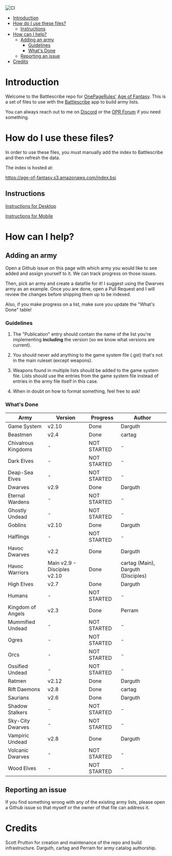 ![CI](https://github.com/sprutton1/GrimdarkFutureBattlescribe/workflows/CI/badge.svg?branch=master)

<!-- TOC -->
- [Introduction](#introduction) 
- [How do I use these files?](#how-do-i-use-these-files)
   - [Instructions](#instructions)
- [How can I help?](#how-can-i-help)
   - [Adding an army](#adding-an-army)
      - [Guidelines](#guidelines)
      - [What's Done](#whats-done)
   - [Reporting an issue](#reporting-an-issue)
- [Credits](#credits)
<!-- /TOC -->

# Introduction

Welcome to the Battlescribe repo for [OnePageRules'](https://onepagerules.com/)
[Age of Fantasy](https://onepagerules.com/portfolio/age-of-fantasy/). This is
a set of files to use with the [Battlescribe](https://battlescribe.net/) app to
build army lists.

You can always reach out to me on
[Discord](https://discordapp.com/channels/610199287346888743/610199287346888746)
or the [OPR Forum](http://forum.onepagerules.com/) if you need something.

# How do I use these files?

In order to use these files, you must manually add the index to Battlescribe and
then refresh the data.

The index is hosted at:

https://age-of-fantasy.s3.amazonaws.com/index.bsi

## Instructions

[Instructions for Desktop](./desktop.md)

[Instructions for Mobile](./mobile.md)

# How can I help?

## Adding an army

Open a Github issue on this page with which army you would like to see added and
assign yourself to it. We can track progress on those issues.

Then, pick an army and create a datafile for it! I suggest using the Dwarves army as an example. Once you are done, open a Pull Request and I will
review the changes before shipping them up to be indexed.

Also, if you make progress on a list, make sure you update the "What's Done"
table!

### Guidelines

1. The "Publication" entry should contain the name of the list you're
   implementing **including** the version (so we know what versions are
   current).

2. You should never add anything to the game system file (.gst) that's not in
   the main ruleset (except weapons).

3. Weapons found in multiple lists should be added to the game system file.
   Lists should use the entries from the game system file instead of entries in
   the army file itself in this case.

4. When in doubt on how to format something, feel free to ask!

### What's Done

| Army | Version | Progress | Author |
|---|---|---|---|
|Game System|v2.10|Done|Darguth|
|Beastmen|v2.4|Done|cartag|
|Chivalrous Kingdoms|-|NOT STARTED|-|
|Dark Elves|-|NOT STARTED|-|
|Deap-Sea Elves|-|NOT STARTED|-|
|Dwarves|v2.9|Done|Darguth|
|Eternal Wardens|-|NOT STARTED|-|
|Ghostly Undead|-|NOT STARTED|-|
|Goblins|v2.10|Done|Darguth|
|Halflings|-|NOT STARTED|-|
|Havoc Dwarves|v2.2|Done|Darguth|
|Havoc Warriors|Main v2.9 - Disciples v2.10|Done|cartag (Main), Darguth (Disciples)|
|High Elves|v2.7|Done|Darguth|
|Humans|-|NOT STARTED|-|
|Kingdom of Angels|v2.3|Done|Perram|
|Mummified Undead|-|NOT STARTED|-|
|Ogres|-|NOT STARTED|-|
|Orcs|-|NOT STARTED|-|
|Ossified Undead|-|NOT STARTED|-|
|Ratmen|v2.12|Done|Darguth|
|Rift Daemons|v2.8|Done|cartag|
|Saurians|v2.6|Done|Darguth|
|Shadow Stalkers|-|NOT STARTED|-|
|Sky-City Dwarves|-|NOT STARTED|-|
|Vampiric Undead|v2.8|Done|Darguth|
|Volcanic Dwarves|-|NOT STARTED|-|
|Wood Elves|-|NOT STARTED|-|

## Reporting an issue

If you find something wrong with any of the existing army lists, please open a
Github issue so that myself or the owner of that file can address it.

# Credits

Scott Prutton for creation and maintenance of the repo and build infrastructure.
Darguth, cartag and Perram for army catalog authorship.
